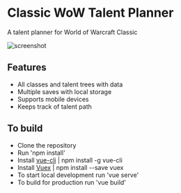 # Classic WoW Talent Planner
A talent planner for World of Warcraft Classic

![screenshot](public/images/screenshot.jpg)

## Features
* All classes and talent trees with data
* Multiple saves with local storage
* Supports mobile devices
* Keeps track of talent path

## To build
* Clone the repository
* Run 'npm install'
* Install [vue-cli](https://cli.vuejs.org/) | npm install -g vue-cli
* Install [Vuex](https://vuex.vuejs.org/) | npm install --save vuex
* To start local development run 'vue serve'
* To build for production run 'vue build'
